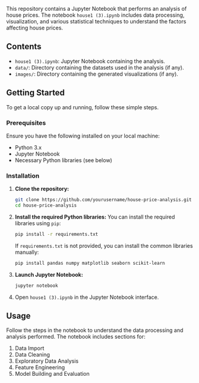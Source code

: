 This repository contains a Jupyter Notebook that performs an analysis of house prices. The notebook `house1 (3).ipynb` includes data processing, visualization, and various statistical techniques to understand the factors affecting house prices.
## Contents
- `house1 (3).ipynb`: Jupyter Notebook containing the analysis.
- `data/`: Directory containing the datasets used in the analysis (if any).
- `images/`: Directory containing the generated visualizations (if any).
## Getting Started
To get a local copy up and running, follow these simple steps.
### Prerequisites
Ensure you have the following installed on your local machine:
- Python 3.x
- Jupyter Notebook
- Necessary Python libraries (see below)
### Installation
1. **Clone the repository:**
    ```bash
    git clone https://github.com/yourusername/house-price-analysis.git
    cd house-price-analysis
    ```
2. **Install the required Python libraries:**
    You can install the required libraries using `pip`:
    ```bash
    pip install -r requirements.txt
    ```
    If `requirements.txt` is not provided, you can install the common libraries manually:
    ```bash
    pip install pandas numpy matplotlib seaborn scikit-learn
    ```
3. **Launch Jupyter Notebook:**
    ```bash
    jupyter notebook
    ```
4. Open `house1 (3).ipynb` in the Jupyter Notebook interface.
## Usage
Follow the steps in the notebook to understand the data processing and analysis performed. The notebook includes sections for:
1. Data Import
2. Data Cleaning
3. Exploratory Data Analysis
4. Feature Engineering
5. Model Building and Evaluation
